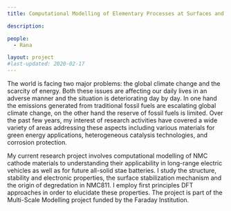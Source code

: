 ```yaml
---
title: Computational Modelling of Elementary Processes at Surfaces and Interfaces

description: 

people:
  - Rana

layout: project
#last-updated: 2020-02-17
---
```

The world is facing two major problems: the global climate change and the scarcity of energy. Both these issues are affecting our daily lives in an adverse manner and the situation is deteriorating day by day. In one hand the emissions generated from traditional fossil fuels are escalating global climate change, on the other hand the reserve of fossil fuels is limited. Over the past few years, my interest of research activities have covered a wide variety of areas addressing these aspects including various materials for green energy applications, heterogeneous catalysis technologies, and corrosion protection. 

My current research project involves computational modelling of NMC cathode materials to understanding their applicability in long-range electric vehicles as well as for future all-solid stae batteries. I study the structure, stability and electronic properties, the surface stabilization mechanism and the origin of degredation in NMC811. I employ first principles DFT approaches in order to elucidate these properties. The project is part of the Multi-Scale Modelling project funded by the Faraday Institution. 
